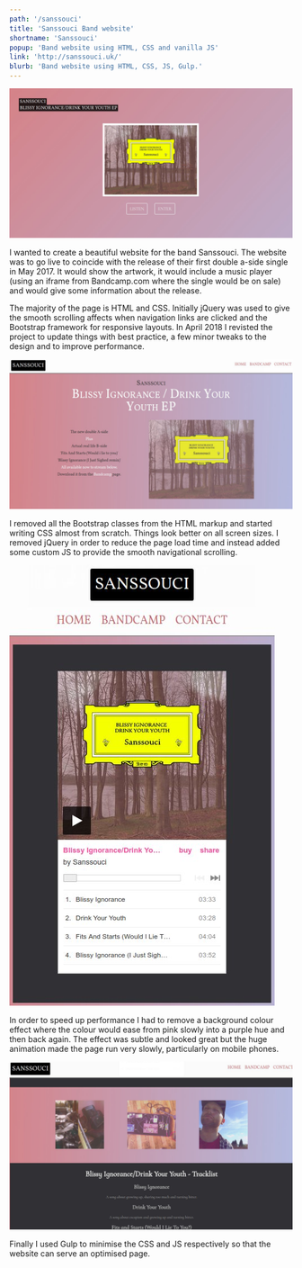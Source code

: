 ```yaml
---
path: '/sanssouci'
title: 'Sanssouci Band website'
shortname: 'Sanssouci'
popup: 'Band website using HTML, CSS and vanilla JS'
link: 'http://sanssouci.uk/'
blurb: 'Band website using HTML, CSS, JS, Gulp.'
---
```


![Sanssouci band website front page](sanssouciFull.jpg)  

I wanted to create a beautiful website for the band Sanssouci. The website was to go live to coincide with the release of their first double a-side single in May 2017. It would show the artwork, it would include a music player (using an iframe from Bandcamp.com where the single would be on sale) and would give some information about the release. 

The majority of the page is HTML and CSS. Initially jQuery was used to give the smooth scrolling affects when navigation links are clicked and the Bootstrap framework for responsive layouts. In April 2018 I revisted the project to update things with best practice, a few minor tweaks to the design and to improve performance.

![Front page of Sanssouci website showing different display](sanssouciWebLargeTop.jpg) 

I removed all the Bootstrap classes from the HTML markup and started writing CSS almost from scratch. Things look better on all screen sizes. I removed jQuery in order to reduce the page load time and instead added some custom JS to provide the smooth navigational scrolling.

![Sanssouci band site on a smaller screen display, showing the bandcamp player embedded in the page](sanssouciWebSmallBandcamp.jpg)  

In order to speed up performance I had to remove a background colour effect where the colour would ease from pink slowly into a purple hue and then back again. The effect was subtle and looked great but the huge animation made the page run very slowly, particularly on mobile phones.

![Sanssouci page showing a grid display of three images from the recording of the EP and of the band clowning about](sanssouciWebMidGrid.jpg)  

Finally I used Gulp to minimise the CSS and JS respectively so that the website can serve an optimised page.  